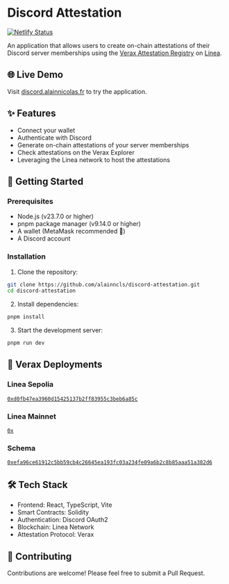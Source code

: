 # Discord Attestation

[![Netlify Status](https://api.netlify.com/api/v1/badges/48ce283b-7559-462d-8208-a6870f72a9c4/deploy-status)](https://app.netlify.com/sites/discord-attestation/deploys)

An application that allows users to create on-chain attestations of their Discord server memberships using
the [Verax Attestation Registry](https://www.ver.ax/) on [Linea](https://linea.build).

## 🌐 Live Demo

Visit [discord.alainnicolas.fr](https://discord.alainnicolas.fr/) to try the application.

## ✨ Features

- Connect your wallet
- Authenticate with Discord
- Generate on-chain attestations of your server memberships
- Check attestations on the Verax Explorer
- Leveraging the Linea network to host the attestations

## 🚀 Getting Started

### Prerequisites

- Node.js (v23.7.0 or higher)
- pnpm package manager (v9.14.0 or higher)
- A wallet (MetaMask recommended 🦊)
- A Discord account

### Installation

1. Clone the repository:

```bash
git clone https://github.com/alainncls/discord-attestation.git
cd discord-attestation
```

2. Install dependencies:

```bash
pnpm install
```

3. Start the development server:

```bash
pnpm run dev
```

## 🔗 Verax Deployments

### Linea Sepolia

[
`0xd0fb47ea3960d15425137b2ff83955c3beb6a85c`](https://explorer.ver.ax/linea-sepolia/portals/0xd0fb47ea3960d15425137b2ff83955c3beb6a85c)

### Linea Mainnet

[`0x`](https://explorer.ver.ax/linea/portals/0x)

### Schema

[
`0xefa96ce61912c5bb59cb4c26645ea193fc03a234fe09a6b2c8b85aaa51a382d6`](https://explorer.ver.ax/linea/schemas/0xefa96ce61912c5bb59cb4c26645ea193fc03a234fe09a6b2c8b85aaa51a382d6)

## 🛠 Tech Stack

- Frontend: React, TypeScript, Vite
- Smart Contracts: Solidity
- Authentication: Discord OAuth2
- Blockchain: Linea Network
- Attestation Protocol: Verax

## 🤝 Contributing

Contributions are welcome! Please feel free to submit a Pull Request.
